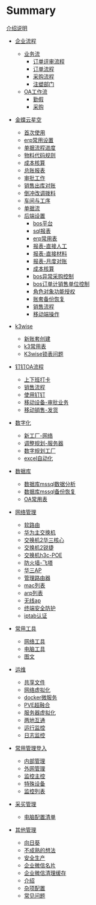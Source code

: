 <!--



```
cd /d D:\jack\云文档\
mdbook serve -n 0.0.0.0 -p 3000
```

mdbook build ./          #//发布一本书



npx wrangler pages publish book



--->

# Summary
[介绍说明](./readme.md)

- [企业流程]()
   - [业务流]( )
      - [订单评审流程](./erp/订单评审流程.md)
      - [订单流程](./erp/订单流程.md)	
      - [采购流程](./erp/采购流程.md)	
      - [注塑部门](./erp/factory/注塑部门.md)	
   - [OA工作流]( )
      - [勤假](./oa流程/勤假流程.md)	
      - [采购](./oa流程/采购流程.md)	

- [金蝶云星空]()
   - [首次使用](./金蝶云使用/首次登入.md)
   - [erp常用设置](./金蝶云使用/常用管理设置.md)
   - [单据流程进度](./金蝶云使用/审批流程查询.md)
   - [物料代码规则](./金蝶云使用/物料代码规则.md)
   - [成本核算](./金蝶云使用/成本核算-蓝图.md)
   - [总账报表](./金蝶云使用/总账报表.md)
   - [审批工作](./金蝶云使用/审批业务.md) 
   - [销售出库对账](./金蝶云操作/销售出库对账.md)
   - [倒冲改调拨料](./金蝶云使用/前倒冲领料.md)
   - [车间与工序](./金蝶云使用/生产管理.md)
   - [单据流](./金蝶云使用/蓝图单据流.md)
   - [后端设置]()
     - [bos平台](./金蝶云操作/bos平台.md)
     - [sql报表](./金蝶云操作/sql报表.md)
     - [erp常用表](./金蝶云操作/kd常用表结构.md)
     - [报表-直接人工](./erp/直接人工.md)
     - [报表-直接材料](./erp/直接材料.md)
     - [报表-月度对账](./erp/月度对账.md)
     - [成本核算](./erp/成本核算月报表.md)
     - [bos异常采购控制](./金蝶云操作/bos异常采购控制.md)
     - [bos订单计销售单位控制](./金蝶云操作/bos订单计销售单位控制.md)
     - [角色对象功能授权](./金蝶云操作/角色对象数据访问颗粒控制.md)
     - [账套备份恢复](./金蝶云操作/备份恢复注册数据中心.md)
     - [销售流程](./金蝶云操作/销售工作流程.md)
     - [移动端操作](./金蝶云操作/移动端操作.md)
- [k3wise]()
   - [新账套创建](./k3wise/k3wise账套配置.md)
   - [k3常用表](./k3wise/k3wise表.md)
   - [K3wise锁表问题](./服务器/k3问题正在调用中间层层处理.md)

- [钉钉OA流程]()
   - [上下班打卡](./钉钉/上下班打卡.md)
   - [销售流程](./oa流程/销售流程.md)
   - [使用钉钉](./钉钉/使用钉钉.md)
   - [移动设备-审批业务](./钉钉/移动设备-审批业务.md)
   - [移动销售-发货](./钉钉/移动销售-发货.md)
- [数字化]()
   - [新工厂-网络](./新工厂/调整规划-网络.md)
   - [调整规划-服务器](./新工厂/调整规划-服务器.md)
   - [数字规划工厂](./新工厂/树枝工厂.md)
   - [excel自动化](./新工厂/excel自动化.md)
- [数据库]()
   - [数据库mssql数据分析](./服务器/ms数据库数据维护.md)
   - [数据库mssql备份恢复](./服务器/ms数据库维护.md)
   - [OA常用表](./服务器/补充数据.md)

- [网络管理]()
    - [软路由](网络/软路由.md)
    - [华为主交换机](./网络/管理主交换机.md)
    - [交换机2华三核心](./网络/交换机2华三核心.md)
    - [交换机2锐捷](./网络/交换机2锐捷.md)
    - [交换机h3c-POE](./网络/交换机2华三poe.md)
    - [防火墙-飞塔](./网络/防火墙-飞塔.md)
    - [华三AP](./网络/华三AP.md)
    - [管理路由器](./网络/管理路由器.md)
    - [mac列表](./网络/mac列表.md)
  - [arp列表](./网络/arp列表.md)
  - [无线ap](./无线ap.md)
  - [终端安全防护](./网络/安全防护.md)
  - [iptab认证](./网络/用户认证.md)

- [常用工具]()
    - [网络工具](./网络工具.md)
    - [电脑工具](./电脑工具.md)
    - [图文](./其他管理/uml图支持.md)
- [运维]()
   - [共享文件](./服务器/共享文件.md)
   - [网络虚拟化](./服务器/网络虚拟化.md)
   - [docker微服务](./服务器/微服务.md)
   - [PVE超融合](./服务器/pve.md)
   - [服务器虚拟化](./服务器/虚拟化设备.md)
   - [两地互通](./服务器/外部访问内部.md)
   - [运行监控](./服务器/zabbix监控.md)
   - [日志监控](./服务器/syslog监控.md)
- [常用管理登入]()
  - [内部管理](./管理内部.md)
   - [外网管理](./管理外网.md)
   - [监控主控](./网络/监控主控.md)
   - [特殊设备](./特殊设备.md)
   - [监控列表](./网络/监控设备列表.md)
- [采买管理](./其他管理/采买管理.md)
  
   - [电脑配置清单](./其他管理/电脑配置.md)
-  [其他管理]()
   - [向日葵](./其他管理/向日葵.md)
   - [不成熟的想法](./其他管理/不成熟的想法.md)
   - [安全生产](./其他管理/安全生产app.md)
   - [企业微信名片](./其他管理/企业微信名片.md)
   - [企业微信清理缓存](./其他管理/企业微信清理缓存.md)   
   - [介绍](./showme/readme.md)
   - [杂项配置](./k.md)
   - [常见问题](./金蝶云操作/常见问题.md)




